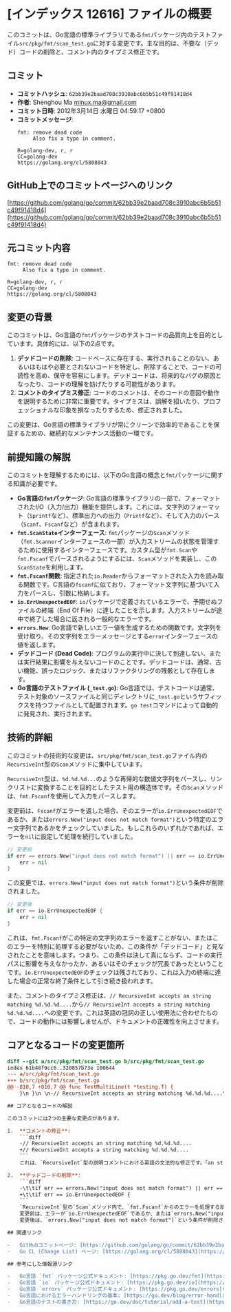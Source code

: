 # [インデックス 12616] ファイルの概要

このコミットは、Go言語の標準ライブラリである`fmt`パッケージ内のテストファイル`src/pkg/fmt/scan_test.go`に対する変更です。主な目的は、不要な（デッド）コードの削除と、コメント内のタイプミス修正です。

## コミット

-   **コミットハッシュ**: `62bb39e2baad708c3910abc6b5b51c49f91418d4`
-   **作者**: Shenghou Ma <minux.ma@gmail.com>
-   **コミット日時**: 2012年3月14日 水曜日 04:59:17 +0800
-   **コミットメッセージ**:
    ```
    fmt: remove dead code
         Also fix a typo in comment.

    R=golang-dev, r, r
    CC=golang-dev
    https://golang.org/cl/5808043
    ```

## GitHub上でのコミットページへのリンク

[https://github.com/golang/go/commit/62bb39e2baad708c3910abc6b5b51c49f91418d4](https://github.com/golang/go/commit/62bb39e2baad708c3910abc6b5b51c49f91418d4)

## 元コミット内容

```
fmt: remove dead code
     Also fix a typo in comment.

R=golang-dev, r, r
CC=golang-dev
https://golang.org/cl/5808043
```

## 変更の背景

このコミットは、Go言語の`fmt`パッケージのテストコードの品質向上を目的としています。具体的には、以下の2点です。

1.  **デッドコードの削除**: コードベースに存在する、実行されることのない、あるいはもはや必要とされないコードを特定し、削除することで、コードの可読性を高め、保守を容易にします。デッドコードは、将来的なバグの原因となったり、コードの理解を妨げたりする可能性があります。
2.  **コメントのタイプミス修正**: コードのコメントは、そのコードの意図や動作を説明するために非常に重要です。タイプミスは、誤解を招いたり、プロフェッショナルな印象を損なったりするため、修正されました。

この変更は、Go言語の標準ライブラリが常にクリーンで効率的であることを保証するための、継続的なメンテナンス活動の一環です。

## 前提知識の解説

このコミットを理解するためには、以下のGo言語の概念と`fmt`パッケージに関する知識が必要です。

-   **Go言語の`fmt`パッケージ**: Go言語の標準ライブラリの一部で、フォーマットされたI/O（入力/出力）機能を提供します。これには、文字列のフォーマット（`Sprintf`など）、標準出力への出力（`Printf`など）、そして入力のパース（`Scanf`、`Fscanf`など）が含まれます。
-   **`fmt.ScanState`インターフェース**: `fmt`パッケージの`Scan`メソッド（`fmt.Scanner`インターフェースの一部）が入力ストリームの状態を管理するために使用するインターフェースです。カスタム型が`fmt.Scan`や`fmt.Fscanf`でパースされるようにするには、`Scan`メソッドを実装し、この`ScanState`を利用します。
-   **`fmt.Fscanf`関数**: 指定された`io.Reader`からフォーマットされた入力を読み取る関数です。C言語の`fscanf`に似ており、フォーマット文字列に基づいて入力をパースし、引数に格納します。
-   **`io.ErrUnexpectedEOF`**: `io`パッケージで定義されているエラーで、予期せぬファイルの終端（End Of File）に達したことを示します。入力ストリームが途中で終了した場合に返される一般的なエラーです。
-   **`errors.New`**: Go言語で新しいエラー値を生成するための関数です。文字列を受け取り、その文字列をエラーメッセージとする`error`インターフェースの値を返します。
-   **デッドコード (Dead Code)**: プログラムの実行中に決して到達しない、または実行結果に影響を与えないコードのことです。デッドコードは、通常、古い機能、誤ったロジック、またはリファクタリングの残骸として存在します。
-   **Go言語のテストファイル (`_test.go`)**: Go言語では、テストコードは通常、テスト対象のソースファイルと同じディレクトリに`_test.go`というサフィックスを持つファイルとして配置されます。`go test`コマンドによって自動的に発見され、実行されます。

## 技術的詳細

このコミットの技術的な変更は、`src/pkg/fmt/scan_test.go`ファイル内の`RecursiveInt`型の`Scan`メソッドに集中しています。

`RecursiveInt`型は、`%d.%d.%d...`のような再帰的な数値文字列をパースし、リンクリストに変換することを目的としたテスト用の構造体です。その`Scan`メソッドは、`fmt.Fscanf`を使用して入力をパースします。

変更前は、`Fscanf`がエラーを返した場合、そのエラーが`io.ErrUnexpectedEOF`であるか、または`errors.New("input does not match format")`という特定のエラー文字列であるかをチェックしていました。もしこれらのいずれかであれば、エラーを`nil`に設定して処理を続行していました。

```go
// 変更前
if err == errors.New("input does not match format") || err == io.ErrUnexpectedEOF {
    err = nil
}
```

この変更では、`errors.New("input does not match format")`という条件が削除されました。

```go
// 変更後
if err == io.ErrUnexpectedEOF {
    err = nil
}
```

これは、`fmt.Fscanf`がこの特定の文字列のエラーを返すことがない、またはこのエラーを特別に処理する必要がないため、この条件が「デッドコード」と見なされたことを意味します。つまり、この条件は決して真にならず、コードの実行パスに影響を与えなかったか、あるいはそのチェックが冗長であったということです。`io.ErrUnexpectedEOF`のチェックは残されており、これは入力の終端に達した場合の正常な終了条件として引き続き扱われます。

また、コメントのタイプミス修正は、`// RecursiveInt accepts an string matching %d.%d.%d....`から`// RecursiveInt accepts a string matching %d.%d.%d....`への変更です。これは英語の冠詞の正しい使用法に合わせたもので、コードの動作には影響しませんが、ドキュメントの正確性を向上させます。

## コアとなるコードの変更箇所

```diff
diff --git a/src/pkg/fmt/scan_test.go b/src/pkg/fmt/scan_test.go
index 61b48f9cc6..320857b73e 100644
--- a/src/pkg/fmt/scan_test.go
+++ b/src/pkg/fmt/scan_test.go
@@ -810,7 +810,7 @@ func TestMultiLine(t *testing.T) {
 	}\n }\n \n-// RecursiveInt accepts an string matching %d.%d.%d....\n+// RecursiveInt accepts a string matching %d.%d.%d....\n // and parses it into a linked list.\n // It allows us to benchmark recursive descent style scanners.\n type RecursiveInt struct {\n@@ -826,7 +826,7 @@ func (r *RecursiveInt) Scan(state ScanState, verb rune) (err error) {\n \tnext := new(RecursiveInt)\n \t_, err = Fscanf(state, \".%v\", next)\n \tif err != nil {\n-\t\tif err == errors.New(\"input does not match format\") || err == io.ErrUnexpectedEOF {\n+\t\tif err == io.ErrUnexpectedEOF {\n \t\t\terr = nil\n \t\t}\n \t\treturn\n```

## コアとなるコードの解説

このコミットには2つの主要な変更点があります。

1.  **コメントの修正**:
    ```diff
    -// RecursiveInt accepts an string matching %d.%d.%d....
    +// RecursiveInt accepts a string matching %d.%d.%d....
    ```
    これは、`RecursiveInt`型の説明コメントにおける英語の文法的な修正です。「an string」は誤りで、「a string」が正しい表現です。この変更はコードの機能には影響しませんが、ドキュメントの品質と正確性を向上させます。

2.  **デッドコードの削除**:
    ```diff
    -\t\tif err == errors.New("input does not match format") || err == io.ErrUnexpectedEOF {
    +\t\tif err == io.ErrUnexpectedEOF {
    ```
    `RecursiveInt`型の`Scan`メソッド内で、`fmt.Fscanf`からのエラーを処理する部分が変更されました。
    変更前は、エラーが`io.ErrUnexpectedEOF`であるか、または`errors.New("input does not match format")`という特定のエラーメッセージを持つ場合に、エラーを無視（`err = nil`）していました。
    変更後は、`errors.New("input does not match format")`という条件が削除されました。これは、`fmt.Fscanf`がこの正確なエラー文字列を返すことがない、またはこのエラーがこのコンテキストでは意味を持たないため、この条件が「デッドコード」と判断されたことを示唆しています。つまり、この条件は決して満たされることがなく、コードの実行に影響を与えないため、削除されました。これにより、コードがより簡潔になり、不要なチェックがなくなりました。`io.ErrUnexpectedEOF`のチェックは引き続き行われ、これは入力の正常な終端を示すために重要です。

## 関連リンク

-   GitHubコミットページ: [https://github.com/golang/go/commit/62bb39e2baad708c3910abc6b5b51c49f91418d4](https://github.com/golang/go/commit/62bb39e2baad708c3910abc6b5b51c49f91418d4)
-   Go CL (Change List) ページ: [https://golang.org/cl/5808043](https://golang.org/cl/5808043)

## 参考にした情報源リンク

-   Go言語 `fmt` パッケージ公式ドキュメント: [https://pkg.go.dev/fmt](https://pkg.go.dev/fmt)
-   Go言語 `io` パッケージ公式ドキュメント: [https://pkg.go.dev/io](https://pkg.go.dev/io)
-   Go言語 `errors` パッケージ公式ドキュメント: [https://pkg.go.dev/errors](https://pkg.go.dev/errors)
-   Go言語におけるエラーハンドリングの基本: [https://go.dev/blog/error-handling-and-go](https://go.dev/blog/error-handling-and-go)
-   Go言語のテストの書き方: [https://go.dev/doc/tutorial/add-a-test](https://go.dev/doc/tutorial/add-a-test)

